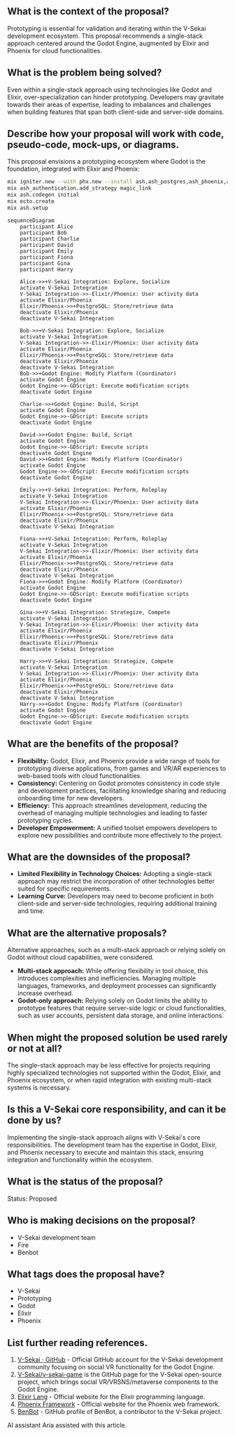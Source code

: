 ## What is the context of the proposal?

Prototyping is essential for validation and iterating within the V-Sekai development ecosystem. This proposal recommends a single-stack approach centered around the Godot Engine, augmented by Elixir and Phoenix for cloud functionalities.

## What is the problem being solved?

Even within a single-stack approach using technologies like Godot and Elixir, over-specialization can hinder prototyping. Developers may gravitate towards their areas of expertise, leading to imbalances and challenges when building features that span both client-side and server-side domains.

## Describe how your proposal will work with code, pseudo-code, mock-ups, or diagrams.

This proposal envisions a prototyping ecosystem where Godot is the foundation, integrated with Elixir and Phoenix:

```bash
mix igniter.new --with phx.new --install ash,ash_postgres,ash_phoenix,ash_authentication,ash_authentication_phoenix,ash_admin
mix ash_authentication.add_strategy magic_link
mix ash.codegen initial
mix ecto.create
mix ash.setup
```

```mermaid
sequenceDiagram
    participant Alice
    participant Bob
    participant Charlie
    participant David
    participant Emily
    participant Fiona
    participant Gina
    participant Harry

    Alice->>+V-Sekai Integration: Explore, Socialize
    activate V-Sekai Integration
    V-Sekai Integration->>-Elixir/Phoenix: User activity data
    activate Elixir/Phoenix
    Elixir/Phoenix->>+PostgreSQL: Store/retrieve data
    deactivate Elixir/Phoenix
    deactivate V-Sekai Integration

    Bob->>+V-Sekai Integration: Explore, Socialize
    activate V-Sekai Integration
    V-Sekai Integration->>-Elixir/Phoenix: User activity data
    activate Elixir/Phoenix
    Elixir/Phoenix->>+PostgreSQL: Store/retrieve data
    deactivate Elixir/Phoenix
    deactivate V-Sekai Integration
    Bob->>+Godot Engine: Modify Platform (Coordinator)
    activate Godot Engine
    Godot Engine->>-GDScript: Execute modification scripts
    deactivate Godot Engine

    Charlie->>+Godot Engine: Build, Script
    activate Godot Engine
    Godot Engine->>-GDScript: Execute scripts
    deactivate Godot Engine

    David->>+Godot Engine: Build, Script
    activate Godot Engine
    Godot Engine->>-GDScript: Execute scripts
    deactivate Godot Engine
    David->>+Godot Engine: Modify Platform (Coordinator)
    activate Godot Engine
    Godot Engine->>-GDScript: Execute modification scripts
    deactivate Godot Engine

    Emily->>+V-Sekai Integration: Perform, Roleplay
    activate V-Sekai Integration
    V-Sekai Integration->>-Elixir/Phoenix: User activity data
    activate Elixir/Phoenix
    Elixir/Phoenix->>+PostgreSQL: Store/retrieve data
    deactivate Elixir/Phoenix
    deactivate V-Sekai Integration

    Fiona->>+V-Sekai Integration: Perform, Roleplay
    activate V-Sekai Integration
    V-Sekai Integration->>-Elixir/Phoenix: User activity data
    activate Elixir/Phoenix
    Elixir/Phoenix->>+PostgreSQL: Store/retrieve data
    deactivate Elixir/Phoenix
    deactivate V-Sekai Integration
    Fiona->>+Godot Engine: Modify Platform (Coordinator)
    activate Godot Engine
    Godot Engine->>-GDScript: Execute modification scripts
    deactivate Godot Engine

    Gina->>+V-Sekai Integration: Strategize, Compete
    activate V-Sekai Integration
    V-Sekai Integration->>-Elixir/Phoenix: User activity data
    activate Elixir/Phoenix
    Elixir/Phoenix->>+PostgreSQL: Store/retrieve data
    deactivate Elixir/Phoenix
    deactivate V-Sekai Integration

    Harry->>+V-Sekai Integration: Strategize, Compete
    activate V-Sekai Integration
    V-Sekai Integration->>-Elixir/Phoenix: User activity data
    activate Elixir/Phoenix
    Elixir/Phoenix->>+PostgreSQL: Store/retrieve data
    deactivate Elixir/Phoenix
    deactivate V-Sekai Integration
    Harry->>+Godot Engine: Modify Platform (Coordinator)
    activate Godot Engine
    Godot Engine->>-GDScript: Execute modification scripts
    deactivate Godot Engine
```

## What are the benefits of the proposal?

- **Flexibility:** Godot, Elixir, and Phoenix provide a wide range of tools for prototyping diverse applications, from games and VR/AR experiences to web-based tools with cloud functionalities.
- **Consistency:** Centering on Godot promotes consistency in code style and development practices, facilitating knowledge sharing and reducing onboarding time for new developers.
- **Efficiency:** This approach streamlines development, reducing the overhead of managing multiple technologies and leading to faster prototyping cycles.
- **Developer Empowerment:** A unified toolset empowers developers to explore new possibilities and contribute more effectively to the project.

## What are the downsides of the proposal?

- **Limited Flexibility in Technology Choices:** Adopting a single-stack approach may restrict the incorporation of other technologies better suited for specific requirements.
- **Learning Curve:** Developers may need to become proficient in both client-side and server-side technologies, requiring additional training and time.

## What are the alternative proposals?

Alternative approaches, such as a multi-stack approach or relying solely on Godot without cloud capabilities, were considered.

- **Multi-stack approach:** While offering flexibility in tool choice, this introduces complexities and inefficiencies. Managing multiple languages, frameworks, and deployment processes can significantly increase overhead.
- **Godot-only approach:** Relying solely on Godot limits the ability to prototype features that require server-side logic or cloud functionalities, such as user accounts, persistent data storage, and online interactions.

## When might the proposed solution be used rarely or not at all?

The single-stack approach may be less effective for projects requiring highly specialized technologies not supported within the Godot, Elixir, and Phoenix ecosystem, or when rapid integration with existing multi-stack systems is necessary.

## Is this a V-Sekai core responsibility, and can it be done by us?

Implementing the single-stack approach aligns with V-Sekai's core responsibilities. The development team has the expertise in Godot, Elixir, and Phoenix necessary to execute and maintain this stack, ensuring integration and functionality within the ecosystem.

## What is the status of the proposal?

Status: Proposed <!-- Draft | Proposed | Rejected | Accepted | Deprecated | Superseded by -->

## Who is making decisions on the proposal?

- V-Sekai development team
- Fire
- Benbot

## What tags does the proposal have?

- V-Sekai
- Prototyping
- Godot
- Elixir
- Phoenix

## List further reading references.

1.  [V-Sekai · GitHub](https://github.com/v-sekai) - Official GitHub account for the V-Sekai development community focusing on social VR functionality for the Godot Engine.
2.  [V-Sekai/v-sekai-game](https://github.com/v-sekai/v-sekai-game) is the GitHub page for the V-Sekai open-source project, which brings social VR/VRSNS/metaverse components to the Godot Engine.
3.  [Elixir Lang](https://elixir-lang.org/) - Official website for the Elixir programming language.
4.  [Phoenix Framework](https://www.phoenixframework.org/) - Official website for the Phoenix web framework.
5.  [BenBot](https://github.com/benbot) - GitHub profile of BenBot, a contributor to the V-Sekai project.

AI assistant Aria assisted with this article.
